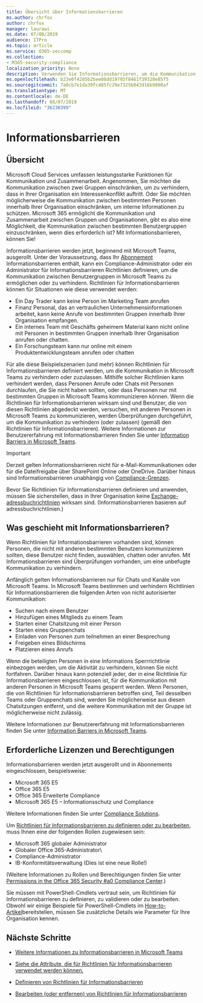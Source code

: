 ```yaml
---
title: Übersicht über Informationsbarrieren
ms.author: chrfox
author: chrfox
manager: laurawi
ms.date: 07/08/2019
audience: ITPro
ms.topic: article
ms.service: O365-seccomp
ms.collection:
- M365-security-compliance
localization_priority: None
description: Verwenden Sie Informationsbarrieren, um die Kommunikation mit Microsoft Teams in Ihrer Organisation sicherzustellen.
ms.openlocfilehash: b23e0f4285b2bee08dd19793f8461f39328e85f5
ms.sourcegitcommit: 7a0cb7e1da39fc485fc29e7325b843d16b9808af
ms.translationtype: MT
ms.contentlocale: de-DE
ms.lasthandoff: 08/07/2019
ms.locfileid: "36230399"
---
```

# <a name="information-barriers"></a>Informationsbarrieren

## <a name="overview"></a>Übersicht

Microsoft Cloud Services umfassen leistungsstarke Funktionen für Kommunikation und Zusammenarbeit. Angenommen, Sie möchten die Kommunikation zwischen zwei Gruppen einschränken, um zu verhindern, dass in Ihrer Organisation ein Interessenkonflikt auftritt. Oder Sie möchten möglicherweise die Kommunikation zwischen bestimmten Personen innerhalb Ihrer Organisation einschränken, um interne Informationen zu schützen. Microsoft 365 ermöglicht die Kommunikation und Zusammenarbeit zwischen Gruppen und Organisationen, gibt es also eine Möglichkeit, die Kommunikation zwischen bestimmten Benutzergruppen einzuschränken, wenn dies erforderlich ist? Mit Informationsbarrieren, können Sie! 

Informationsbarrieren werden jetzt, beginnend mit Microsoft Teams, ausgerollt. Unter der Voraussetzung, dass Ihr [Abonnement](#required-licenses-and-permissions) Informationsbarrieren enthält, kann ein Compliance-Administrator oder ein Administrator für Informationsbarrieren Richtlinien definieren, um die Kommunikation zwischen Benutzergruppen in Microsoft Teams zu ermöglichen oder zu verhindern. Richtlinien für Informationsbarrieren können für Situationen wie diese verwendet werden:

- Ein Day Trader kann keine Person im Marketing Team anrufen
- Finanz Personal, das an vertraulichen Unternehmensinformationen arbeitet, kann keine Anrufe von bestimmten Gruppen innerhalb Ihrer Organisation empfangen.
- Ein internes Team mit Geschäfts geheimem Material kann nicht online mit Personen in bestimmten Gruppen innerhalb Ihrer Organisation anrufen oder chatten.
- Ein Forschungsteam kann nur online mit einem Produktentwicklungsteam anrufen oder chatten

Für alle diese Beispielszenarien (und mehr) können Richtlinien für Informationsbarrieren definiert werden, um die Kommunikation in Microsoft Teams zu verhindern oder zuzulassen. Mithilfe solcher Richtlinien kann verhindert werden, dass Personen Anrufe oder Chats mit Personen durchlaufen, die Sie nicht haben sollten, oder dass Personen nur mit bestimmten Gruppen in Microsoft Teams kommunizieren können. Wenn die Richtlinien für Informationsbarrieren wirksam sind und Benutzer, die von diesen Richtlinien abgedeckt werden, versuchen, mit anderen Personen in Microsoft Teams zu kommunizieren, werden Überprüfungen durchgeführt, um die Kommunikation zu verhindern (oder zulassen) (gemäß den Richtlinien für Informationsbarrieren). Weitere Informationen zur Benutzererfahrung mit Informationsbarrieren finden Sie unter [Information Barriers in Microsoft Teams](https://docs.microsoft.com/MicrosoftTeams/information-barriers-in-teams).

> [!IMPORTANT]
> Derzeit gelten Informationsbarrieren nicht für e-Mail-Kommunikationen oder für die Dateifreigabe über SharePoint Online oder OneDrive. Darüber hinaus sind Informationsbarrieren unabhängig von [Compliance-Grenzen](set-up-compliance-boundaries.md).<p>Bevor Sie Richtlinien für Informationsbarrieren definieren und anwenden, müssen Sie sicherstellen, dass in Ihrer Organisation keine [Exchange-adressbuchrichtlinien](https://docs.microsoft.com/en-us/exchange/address-books/address-book-policies/address-book-policies) wirksam sind. (Informationsbarrieren basieren auf adressbuchrichtlinien.) 

## <a name="what-happens-with-information-barriers"></a>Was geschieht mit Informationsbarrieren?

Wenn Richtlinien für Informationsbarrieren vorhanden sind, können Personen, die nicht mit anderen bestimmten Benutzern kommunizieren sollten, diese Benutzer nicht finden, auswählen, chatten oder anrufen. Mit Informationsbarrieren sind Überprüfungen vorhanden, um eine unbefugte Kommunikation zu verhindern.

Anfänglich gelten Informationsbarrieren nur für Chats und Kanäle von Microsoft Teams. In Microsoft Teams bestimmen und verhindern Richtlinien für Informationsbarrieren die folgenden Arten von nicht autorisierter Kommunikation:
- Suchen nach einem Benutzer
- Hinzufügen eines Mitglieds zu einem Team
- Starten einer Chatsitzung mit einer Person
- Starten eines Gruppenchats
- Einladen von Personen zum teilnehmen an einer Besprechung
- Freigeben eines Bildschirms
- Platzieren eines Anrufs 

Wenn die beteiligten Personen in eine Informations Sperrrichtlinie einbezogen werden, um die Aktivität zu verhindern, können Sie nicht fortfahren. Darüber hinaus kann potenziell jeder, der in eine Richtlinie für Informationsbarrieren eingeschlossen ist, für die Kommunikation mit anderen Personen in Microsoft Teams gesperrt werden. Wenn Personen, die von Richtlinien für Informationsbarrieren betroffen sind, Teil desselben Teams oder Gruppenchats sind, werden Sie möglicherweise aus diesen Chatsitzungen entfernt, und die weitere Kommunikation mit der Gruppe ist möglicherweise nicht zulässig.

Weitere Informationen zur Benutzererfahrung mit Informationsbarrieren finden Sie unter [Information Barriers in Microsoft Teams](https://docs.microsoft.com/MicrosoftTeams/information-barriers-in-teams).

## <a name="required-licenses-and-permissions"></a>Erforderliche Lizenzen und Berechtigungen

Informationsbarrieren werden jetzt ausgerollt und in Abonnements eingeschlossen, beispielsweise:

- Microsoft 365 E5
- Office 365 E5
- Office 365 Erweiterte Compliance
- Microsoft 365 E5 – Informationsschutz und Compliance

Weitere Informationen finden Sie unter [Compliance Solutions](https://products.office.com/business/security-and-compliance/compliance-solutions).

Um [Richtlinien für Informationsbarrieren zu definieren oder zu bearbeiten](information-barriers-policies.md), muss Ihnen eine der folgenden Rollen zugewiesen sein:

- Microsoft 365 globaler Administrator
- Globaler Office 365-Administrator\ 
- Compliance-Administrator
- IB-Konformitätsverwaltung (Dies ist eine neue Rolle!)

(Weitere Informationen zu Rollen und Berechtigungen finden Sie unter [Permissions in the Office 365 Security #a0 Compliance Center](permissions-in-the-security-and-compliance-center.md).)

Sie müssen mit PowerShell-Cmdlets vertraut sein, um Richtlinien für Informationsbarrieren zu definieren, zu validieren oder zu bearbeiten. Obwohl wir einige Beispiele für PowerShell-Cmdlets im [How-to-Artikel](information-barriers-policies.md)bereitstellen, müssen Sie zusätzliche Details wie Parameter für Ihre Organisation kennen.

## <a name="next-steps"></a>Nächste Schritte

- [Weitere Informationen zu Informationsbarrieren in Microsoft Teams](https://docs.microsoft.com/MicrosoftTeams/information-barriers-in-teams)

- [Siehe die Attribute, die für Richtlinien für Informationsbarrieren verwendet werden können.](information-barriers-attributes.md)

- [Definieren von Richtlinien für Informationsbarrieren](information-barriers-policies.md)

- [Bearbeiten (oder entfernen) von Richtlinien für Informationsbarrieren](information-barriers-edit-segments-policies.md.md) 

